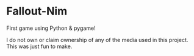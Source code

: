 # Fallout-Nim
First game using Python & pygame!

I do not own or claim ownership of any of the media used in this project. This was just fun to make.
